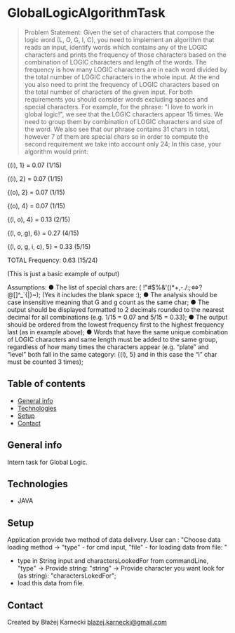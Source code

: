 # GlobalLogicAlgorithmTask
> Problem Statement:
Given the set of characters that compose the logic word (L, O, G, I, C), you need to implement an algorithm that
reads an input, identify words which contains any of the LOGIC characters and prints the frequency of those
characters based on the combination of LOGIC characters and length of the words. The frequency is how many
LOGIC characters are in each word divided by the total number of LOGIC characters in the whole input. At the end
you also need to print the frequency of LOGIC characters based on the total number of characters of the given input.
For both requirements you should consider words excluding spaces and special characters.
For example, for the phrase: "I love to work in global logic!", we see that the LOGIC characters appear 15 times. We
need to group them by combination of LOGIC characters and size of the word. We also see that our phrase contains
31 chars in total, however 7 of them are special chars so in order to compute the second requirement we take into
account only 24;
In this case, your algorithm would print:

{(i), 1} = 0.07 (1/15)

{(i), 2} = 0.07 (1/15)

{(o), 2} = 0.07 (1/15)

{(o), 4} = 0.07 (1/15)

{(l, o), 4} = 0.13 (2/15)

{(l, o, g), 6} = 0.27 (4/15)

{(l, o, g, i, c), 5} = 0.33 (5/15)

TOTAL Frequency: 0.63 (15/24)

(This is just a basic example of output)

Assumptions:
● The list of special chars are: ( !"#$%&'()*+,-./:;<=>?@[\]^_`{|}~); (Yes it includes the blank
space :);
● The analysis should be case insensitive meaning that G and g count as the same char;
● The output should be displayed formatted to 2 decimals rounded to the nearest decimal for all combinations
(e.g. 1/15 = 0.07 and 5/15 = 0.33);
● The output should be ordered from the lowest frequency first to the highest frequency last (as in example
above);
● Words that have the same unique combination of LOGIC characters and same length must be added to the
same group, regardless of how many times the characters appear (e.g. “plate” and “level” both fall in the
same category: {(l), 5} and in this case the “l” char must be counted 3 times);

## Table of contents
* [General info](#general-info)
* [Technologies](#technologies)
* [Setup](#setup)
* [Contact](#contact)

## General info
Intern task for Global Logic.

## Technologies
- JAVA

## Setup
Application provide two method of data delivery. User can :
"Choose data loading method -> "type" - for cmd input, "file" - for loading data from file: "

- type in String input and charactersLookedFor from commandLine,
"type" -> Provide string: "string" -> Provide character you want look for (as string): "charactersLokedFor";
- load this data from file.


## Contact
Created by Błażej Karnecki
blazej.karnecki@gmail.com
